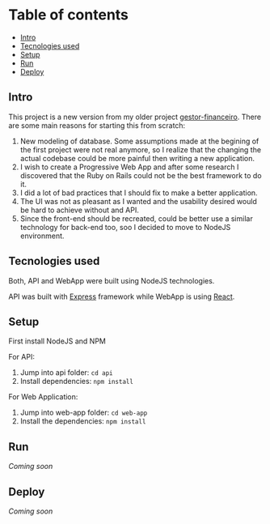 # Table of contents

- [Intro](#intro)
- [Tecnologies used](#tecnologies-used)
- [Setup](#setup)
- [Run](#run)
- [Deploy](#deploy)

## Intro

This project is a new version from my older project [gestor-financeiro](https://github.com/lczapparolli/gestor-financeiro). There are some main reasons for starting this from scratch:

1. New modeling of database. Some assumptions made at the begining of the first project were not real anymore, so I realize that the changing the actual codebase could be more painful then writing a new application.
1. I wish to create a Progressive Web App and after some research I discovered that the Ruby on Rails could not be the best framework to do it.
1. I did a lot of bad practices that I should fix to make a better application.
1. The UI was not as pleasant as I wanted and the usability desired would be hard to achieve without and API.
1. Since the front-end should be recreated, could be better use a similar technology for back-end too, soo I decided to move to NodeJS environment.

## Tecnologies used

Both, API and WebApp were built using NodeJS technologies.

API was built with [Express](https://expressjs.com/) framework while WebApp is using [React](https://reactjs.org/).

## Setup

First install NodeJS and NPM

For API:

1. Jump into api folder: `cd api`
1. Install dependencies: `npm install`

For Web Application:

1. Jump into web-app folder: `cd web-app`
1. Install the dependencies: `npm install`

## Run

_Coming soon_

## Deploy

_Coming soon_